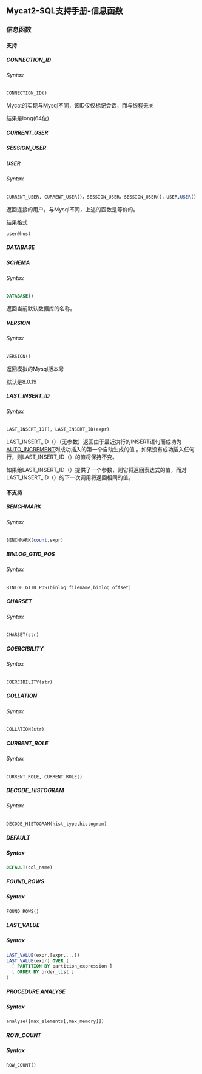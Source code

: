 ## Mycat2-SQL支持手册-信息函数

### 信息函数



#### 支持

##### CONNECTION_ID

###### Syntax

```sql
CONNECTION_ID()
```

Mycat的实现与Mysql不同，该ID仅仅标记会话，而与线程无关

结果是long(64位)



##### CURRENT_USER

##### SESSION_USER

##### USER

###### Syntax

```sql
CURRENT_USER, CURRENT_USER()，SESSION_USER，SESSION_USER()，USER,USER()
```

返回连接的用户，与Mysql不同，上述的函数是等价的。

结果格式

```sql
user@host
```



##### DATABASE

##### SCHEMA

###### Syntax

```sql
DATABASE()
```

返回当前默认数据库的名称。



##### VERSION

###### Syntax

```sql
VERSION()
```

返回模拟的Mysql版本号

默认是8.0.19



##### LAST_INSERT_ID

###### Syntax

```sql
LAST_INSERT_ID(), LAST_INSERT_ID(expr)
```

LAST_INSERT_ID（）（无参数）返回由于最近执行的INSERT语句而成功为[AUTO_INCREMENT](https://mariadb.com/kb/en/auto_increment/)列成功插入的第一个自动生成的值 。如果没有成功插入任何行，则LAST_INSERT_ID（）的值将保持不变。

如果给LAST_INSERT_ID（）提供了一个参数，则它将返回表达式的值，而对LAST_INSERT_ID（）的下一次调用将返回相同的值。



#### 不支持

##### BENCHMARK

###### Syntax

```sql
BENCHMARK(count,expr)
```



##### BINLOG_GTID_POS

###### Syntax

```sql
BINLOG_GTID_POS(binlog_filename,binlog_offset)
```



##### CHARSET

###### Syntax

```sql
CHARSET(str)
```



##### COERCIBILITY

###### Syntax

```sql
COERCIBILITY(str)
```



##### COLLATION

###### Syntax

```sql
COLLATION(str)
```



##### CURRENT_ROLE

###### Syntax

```sql
CURRENT_ROLE, CURRENT_ROLE()
```



##### DECODE_HISTOGRAM

###### Syntax

```sql
DECODE_HISTOGRAM(hist_type,histogram)
```



##### DEFAULT

##### Syntax

```sql
DEFAULT(col_name)
```



##### FOUND_ROWS

##### Syntax

```sql
FOUND_ROWS()
```



##### LAST_VALUE

##### Syntax

```sql
LAST_VALUE(expr,[expr,...])
LAST_VALUE(expr) OVER (
  [ PARTITION BY partition_expression ]
  [ ORDER BY order_list ]
) 
```



##### PROCEDURE ANALYSE

##### Syntax

```sql
analyse([max_elements[,max_memory]])
```



##### ROW_COUNT

##### Syntax

```sql
ROW_COUNT()
```

